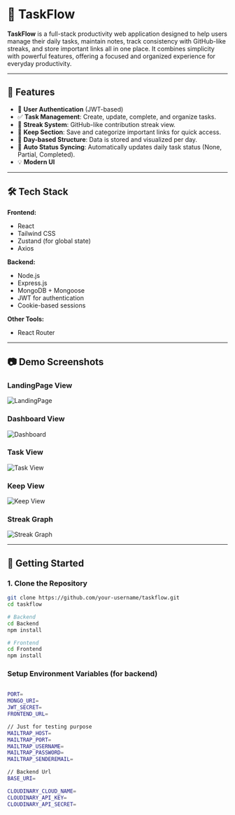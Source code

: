 # 🚀 TaskFlow

**TaskFlow** is a full-stack productivity web application designed to help users manage their daily tasks, maintain notes, track consistency with GitHub-like streaks, and store important links all in one place. It combines simplicity with powerful features, offering a focused and organized experience for everyday productivity.

---

## 🌟 Features

-   🔐 **User Authentication** (JWT-based)
-   ✅ **Task Management**: Create, update, complete, and organize tasks.
-   🔁 **Streak System**: GitHub-like contribution streak view.
-   📌 **Keep Section**: Save and categorize important links for quick access.
-   📆 **Day-based Structure**: Data is stored and visualized per day.
-   🧠 **Auto Status Syncing**: Automatically updates daily task status (None, Partial, Completed).
-   💡 **Modern UI**

---

## 🛠️ Tech Stack

**Frontend:**

-   React
-   Tailwind CSS
-   Zustand (for global state)
-   Axios

**Backend:**

-   Node.js
-   Express.js
-   MongoDB + Mongoose
-   JWT for authentication
-   Cookie-based sessions

**Other Tools:**

-   React Router

---

## 📷 Demo Screenshots

### LandingPage View

![LandingPage](https://res.cloudinary.com/tea-aur-backend/image/upload/v1752778369/Send_emails_with_Node.js_-_Resend_-_Google_Chrome_18-07-2025_00_18_07_aguvwv.png)

### Dashboard View

![Dashboard](https://res.cloudinary.com/tea-aur-backend/image/upload/v1752778369/Send_emails_with_Node.js_-_Resend_-_Google_Chrome_18-07-2025_00_17_56_on8cry.png)

### Task View

![Task View](https://res.cloudinary.com/tea-aur-backend/image/upload/v1752778369/Send_emails_with_Node.js_-_Resend_-_Google_Chrome_18-07-2025_00_17_18_gd33h2.png)

### Keep View

![Keep View](https://res.cloudinary.com/tea-aur-backend/image/upload/v1752778369/Send_emails_with_Node.js_-_Resend_-_Google_Chrome_18-07-2025_00_17_45_bwatgl.png)

### Streak Graph

![Streak Graph](https://res.cloudinary.com/tea-aur-backend/image/upload/v1752778369/Send_emails_with_Node.js_-_Resend_-_Google_Chrome_18-07-2025_00_17_30_gpbxe8.png)

---

## 🚀 Getting Started

### 1. Clone the Repository

```bash
git clone https://github.com/your-username/taskflow.git
cd taskflow

# Backend
cd Backend
npm install

# Frontend
cd Frontend
npm install

```

### Setup Environment Variables (for backend)

```bash

PORT=
MONGO_URI=
JWT_SECRET=
FRONTEND_URL=

// Just for testing purpose
MAILTRAP_HOST=
MAILTRAP_PORT=
MAILTRAP_USERNAME=
MAILTRAP_PASSWORD=
MAILTRAP_SENDEREMAIL=

// Backend Url
BASE_URI=

CLOUDINARY_CLOUD_NAME=
CLOUDINARY_API_KEY=
CLOUDINARY_API_SECRET=

```
